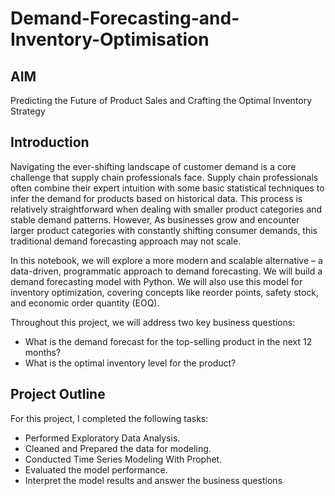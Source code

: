 # Demand-Forecasting-and-Inventory-Optimisation

## AIM
Predicting the Future of Product Sales and Crafting the Optimal Inventory Strategy

## Introduction
Navigating the ever-shifting landscape of customer demand is a core challenge that supply chain professionals face. Supply chain professionals often combine their expert intuition with some basic statistical techniques to infer the demand for products based on historical data. This process is relatively straightforward when dealing with smaller product categories and stable demand patterns. However, As businesses grow and encounter larger product categories with constantly shifting consumer demands, this traditional demand forecasting approach may not scale.

In this notebook, we will explore a more modern and scalable alternative – a data-driven, programmatic approach to demand forecasting. We will build a demand forecasting model with Python. We will also use this model for inventory optimization, covering concepts like reorder points, safety stock, and economic order quantity (EOQ).

Throughout this project, we will address two key business questions:

- What is the demand forecast for the top-selling product in the next 12 months?
- What is the optimal inventory level for the product?

## Project Outline
For this project, I completed the following tasks:

- Performed Exploratory Data Analysis.
- Cleaned and Prepared the data for modeling.
- Conducted Time Series Modeling With Prophet.
- Evaluated the model performance.
- Interpret the model results and answer the business questions

